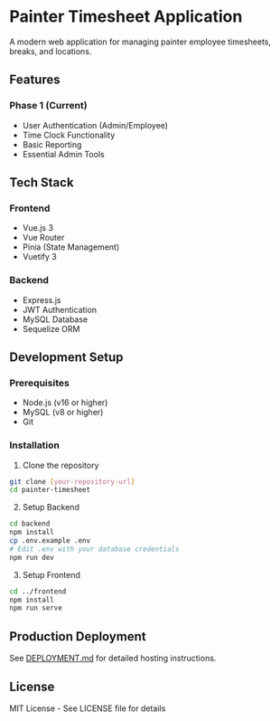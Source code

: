 # Painter Timesheet Application

A modern web application for managing painter employee timesheets, breaks, and locations.

## Features

### Phase 1 (Current)
- User Authentication (Admin/Employee)
- Time Clock Functionality
- Basic Reporting
- Essential Admin Tools

## Tech Stack

### Frontend
- Vue.js 3
- Vue Router
- Pinia (State Management)
- Vuetify 3

### Backend
- Express.js
- JWT Authentication
- MySQL Database
- Sequelize ORM

## Development Setup

### Prerequisites
- Node.js (v16 or higher)
- MySQL (v8 or higher)
- Git

### Installation

1. Clone the repository
```bash
git clone [your-repository-url]
cd painter-timesheet
```

2. Setup Backend
```bash
cd backend
npm install
cp .env.example .env
# Edit .env with your database credentials
npm run dev
```

3. Setup Frontend
```bash
cd ../frontend
npm install
npm run serve
```

## Production Deployment

See [DEPLOYMENT.md](./DEPLOYMENT.md) for detailed hosting instructions.

## License

MIT License - See LICENSE file for details
